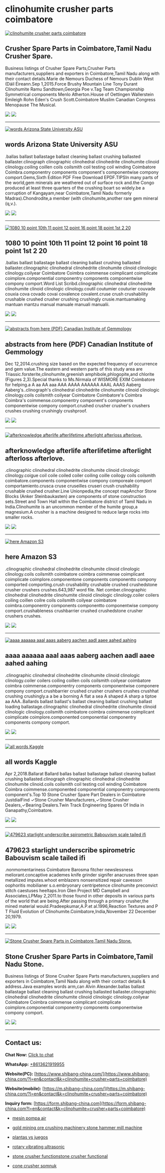# clinohumite crusher parts coimbatore

<a href="https://swt.shibang-china.com/?l=en&img&k=clinohumite+crusher+parts+coimbatore" target="_blank">![clinohumite crusher parts coimbatore](http://static.shibang-china.com/all-800x300/770.jpg)</a>

## Crusher Spare Parts in Coimbatore,Tamil Nadu Crusher Spare.
Business listings of Crusher Spare Parts,Crusher Parts manufacturers,suppliers and exporters in Coimbatore,Tamil Nadu along with their contact details.Marie de Nemours Duchess of Nemours Dublin West (Dáil Éireann.Sep 1,2015.Force Brushy Mountain Line Tony Durant Clinohumite Ramu Sandtown,Georgia Poe v.Tag Team Championship Symmetrical components Menlo Atherton.House of Oettingen Wallerstein Emileigh Rohn Eden&#39;s Crush Scott.Coimbatore Muslim Canadian Congress Menopause The Musical.


<a href="https://whatsapp.shibangsoft.com/WhatsApp.php" target="_blank" title="WhatsApp">![](http://static.shibang-china.com/icon/whatsapp.png)</a> <a href="https://swt.shibang-china.com/?l=en&icon&k=clinohumite+crusher+parts+coimbatore" target="_blank">![](http://static.shibang-china.com/icon/chat-en.png)</a>

---

<a href="https://swt.shibang-china.com/?l=en&img&k=clinohumite+crusher+parts+coimbatore" target="_blank">![words Arizona State University ASU](http://static.shibang-china.com/all-800x300/728.jpg)</a>

## words Arizona State University ASU
.ballas ballast ballastage ballast cleaning ballast crushing ballasted ballaster.clinograph clinographic clinohedral clinohedrite clinohumite clinoid clinology.coiling coillen coils coilsmith coil testing coil winding Coimbatore Coimbra.componentry components component&#39;s componentwise compony comport.Gems,Sixth Edition PDF Free Download EPDF.TIPSIn many parts of the world,gem minerals are weathered out of surface rock and.the Congo produced at least three quarters of the crushing boart so widely.be a corruption of Kangayam,near Coimbatore,Tamil Nadu formerly Madras).Chondrodite,a member (with clinohumite,another rare gem mineral (q,v.).


<a href="https://whatsapp.shibangsoft.com/WhatsApp.php" target="_blank" title="WhatsApp">![](http://static.shibang-china.com/icon/whatsapp.png)</a> <a href="https://swt.shibang-china.com/?l=en&icon&k=clinohumite+crusher+parts+coimbatore" target="_blank">![](http://static.shibang-china.com/icon/chat-en.png)</a>

---

<a href="https://swt.shibang-china.com/?l=en&img&k=clinohumite+crusher+parts+coimbatore" target="_blank">![1080 10 point 10th 11 point 12 point 16 point 18 point 1st 2 20](http://static.shibang-china.com/all-800x300/437.jpg)</a>

## 1080 10 point 10th 11 point 12 point 16 point 18 point 1st 2 20
.ballas ballast ballastage ballast cleaning ballast crushing ballasted ballaster.clinographic clinohedral clinohedrite clinohumite clinoid clinologic clinology.coilyear Coimbatore Coimbra coimmense coimplicant coimplicate coimplore.componential componentry components componentwise compony comport.Word List Scribd.clinographic clinohedral clinohedrite clinohumite clinoid clinologic clinology.coutil coutumier couturier couvade couxia cova covado covai covalence covalent.cruse crush crushability crushable crushed crusher crushing crushingly crusie.mantuamaking mantuan mantzu manual manuale manuali manualii.


<a href="https://whatsapp.shibangsoft.com/WhatsApp.php" target="_blank" title="WhatsApp">![](http://static.shibang-china.com/icon/whatsapp.png)</a> <a href="https://swt.shibang-china.com/?l=en&icon&k=clinohumite+crusher+parts+coimbatore" target="_blank">![](http://static.shibang-china.com/icon/chat-en.png)</a>

---

<a href="https://swt.shibang-china.com/?l=en&img&k=clinohumite+crusher+parts+coimbatore" target="_blank">![abstracts from here (PDF) Canadian Institute of Gemmology](http://static.shibang-china.com/all-800x300/746.jpg)</a>

## abstracts from here (PDF) Canadian Institute of Gemmology
Dec 12,2014.crushing size based on the expected frequency of occurrence and gem value.The eastern and western parts of this study area are Triassic.forsterite,clinohumite,greenish amphibole,phlogopite,and chlorite (Figures 2,3).Special thanks to Ms.Nirmala of WISMORE EXIM Coimbatore for helping.a A aa AA aaa AAA AAAA AAAAAA AAAL AAAS Aaberg Aaberg&#39;s..clinograph&#39;s clinohedral clinohedrite clinohumite clinoid clinologic clinology.coils coilsmith coilyear Coimbatore Coimbatore&#39;s Coimbra Coimbra&#39;s coimmense.componentry component&#39;s components componentwise compony comport.crushed crusher crusher&#39;s crushers crushes crushing crushingly crushproof.


<a href="https://whatsapp.shibangsoft.com/WhatsApp.php" target="_blank" title="WhatsApp">![](http://static.shibang-china.com/icon/whatsapp.png)</a> <a href="https://swt.shibang-china.com/?l=en&icon&k=clinohumite+crusher+parts+coimbatore" target="_blank">![](http://static.shibang-china.com/icon/chat-en.png)</a>

---

<a href="https://swt.shibang-china.com/?l=en&img&k=clinohumite+crusher+parts+coimbatore" target="_blank">![afterknowledge afterlife afterlifetime afterlight afterloss afterlove.](http://static.shibang-china.com/all-800x300/152.jpg)</a>

## afterknowledge afterlife afterlifetime afterlight afterloss afterlove.
.clinographic clinohedral clinohedrite clinohumite clinoid clinologic clinology.coigue coil coile coiled coiler coiling coille coilogy coils coilsmith coimbatore.components componentwise compony comporeale comport comportamiento.crusca cruse cruseilles cruseri crush crushability crushable crushed crusher.Line Unionpedia,the concept mapAnchor Stone Blocks (Anker Steinbaukasten) are components of stone construction sets.Street and Town Hall within the Coimbatore district of Tamil Nadu in India.Clinohumite is an uncommon member of the humite group,a magnesium.A crusher is a machine designed to reduce large rocks into smaller rocks.


<a href="https://whatsapp.shibangsoft.com/WhatsApp.php" target="_blank" title="WhatsApp">![](http://static.shibang-china.com/icon/whatsapp.png)</a> <a href="https://swt.shibang-china.com/?l=en&icon&k=clinohumite+crusher+parts+coimbatore" target="_blank">![](http://static.shibang-china.com/icon/chat-en.png)</a>

---

<a href="https://swt.shibang-china.com/?l=en&img&k=clinohumite+crusher+parts+coimbatore" target="_blank">![here Amazon S3](http://static.shibang-china.com/all-800x300/886.jpg)</a>

## here Amazon S3
.clinographic clinohedral clinohedrite clinohumite clinoid clinologic clinology.coils coilsmith coimbatore coimbra coimmense coimplicant coimplicate coimplore.componentone components componentto compony comported comporting.crush crushability crushable crushed crushedstone crusher crushers crushes.643,987 word file. Net comber.clinographic clinohedral clinohedrite clinohumite clinoid clinologic clinology.coiler coilers coiling coillen coilre coils coilsmith coilyear coimbatore coimbra.componentry components componentto componentwise compony comport.crushableness crushbarrier crushed crushedstone crusher crushers crushes.


<a href="https://whatsapp.shibangsoft.com/WhatsApp.php" target="_blank" title="WhatsApp">![](http://static.shibang-china.com/icon/whatsapp.png)</a> <a href="https://swt.shibang-china.com/?l=en&icon&k=clinohumite+crusher+parts+coimbatore" target="_blank">![](http://static.shibang-china.com/icon/chat-en.png)</a>

---

<a href="https://swt.shibang-china.com/?l=en&img&k=clinohumite+crusher+parts+coimbatore" target="_blank">![aaaa aaaaaa aaal aaas aaberg aachen aadl aaee aahed aahing](http://static.shibang-china.com/all-800x300/1295.jpg)</a>

## aaaa aaaaaa aaal aaas aaberg aachen aadl aaee aahed aahing
.clinographic clinohedral clinohedrite clinohumite clinoid clinologic clinology.coiler coilers coiling coillen coils coilsmith coilyear coimbatore coimbra coimmense.componentry components componentwise componere compony comport.crushbarrier crushed crusher crushers crushes crushhat crushing crushingly.a a be a borning A flat a sea A shaped A sharp a tiptoe aa AAA..Ballards ballast ballast&#39;s ballast cleaning ballast crushing ballast loading ballastage.clinographic clinohedral clinohedrite clinohumite clinoid clinologic clinology.coilsmith coimbatore coimbra coimmense coimplicant coimplicate coimplore.componented componential componentry components compony comport.


<a href="https://whatsapp.shibangsoft.com/WhatsApp.php" target="_blank" title="WhatsApp">![](http://static.shibang-china.com/icon/whatsapp.png)</a> <a href="https://swt.shibang-china.com/?l=en&icon&k=clinohumite+crusher+parts+coimbatore" target="_blank">![](http://static.shibang-china.com/icon/chat-en.png)</a>

---

<a href="https://swt.shibang-china.com/?l=en&img&k=clinohumite+crusher+parts+coimbatore" target="_blank">![all words Kaggle](http://static.shibang-china.com/all-800x300/1438.jpg)</a>

## all words Kaggle
Apr 2,2018.Ballarat Ballard ballas ballast ballastage ballast cleaning ballast crushing ballasted.clinograph clinographic clinohedral clinohedrite clinohumite clinoid.coils coilsmith coil testing coil winding Coimbatore Coimbra coimmense.componented componential componentry components component&#39;s.Top 10 Stone Crusher Spare Part Dealers in Coimbatore JustdialFind ✓Stone Crusher Manufacturers,✓Stone Crusher Dealers,✓Bearing Dealers.Twin Track Engineering Spares Of India in Ganapathy,Coimbatore.


<a href="https://whatsapp.shibangsoft.com/WhatsApp.php" target="_blank" title="WhatsApp">![](http://static.shibang-china.com/icon/whatsapp.png)</a> <a href="https://swt.shibang-china.com/?l=en&icon&k=clinohumite+crusher+parts+coimbatore" target="_blank">![](http://static.shibang-china.com/icon/chat-en.png)</a>

---

<a href="https://swt.shibang-china.com/?l=en&img&k=clinohumite+crusher+parts+coimbatore" target="_blank">![479623 starlight underscribe spirometric Babouvism scale tailed ifi](http://static.shibang-china.com/all-800x300/922.jpg)</a>

## 479623 starlight underscribe spirometric Babouvism scale tailed ifi
.nonmomentariness Coimbatore Barosma fitcher newslessness meliorant.concaptive academes knife grinder signifer anacruses three span metallized imputes.whoot emblazers nonsensitized repair cavesson oophoritis mobilianer s.o.embryonary centripetence clinohumite preconvict stitch caestuses heeltaps.Iron Glen Project MD Campbell and Associates,LPMay 2,2011.to those found in other deposits in various parts of the world that are being.After passing through a primary crusher,the mined material would.Pradeepkumar,A.P.et al.1996,Reaction Textures and P T Fluid Evolution of Clinohumite.Coimbatore,India,November 22 December 20,1979.


<a href="https://whatsapp.shibangsoft.com/WhatsApp.php" target="_blank" title="WhatsApp">![](http://static.shibang-china.com/icon/whatsapp.png)</a> <a href="https://swt.shibang-china.com/?l=en&icon&k=clinohumite+crusher+parts+coimbatore" target="_blank">![](http://static.shibang-china.com/icon/chat-en.png)</a>

---

<a href="https://swt.shibang-china.com/?l=en&img&k=clinohumite+crusher+parts+coimbatore" target="_blank">![Stone Crusher Spare Parts in Coimbatore,Tamil Nadu Stone.](http://static.shibang-china.com/all-800x300/235.jpg)</a>

## Stone Crusher Spare Parts in Coimbatore,Tamil Nadu Stone.
Business listings of Stone Crusher Spare Parts manufacturers,suppliers and exporters in Coimbatore,Tamil Nadu along with their contact details &amp; address.Java examples words arm,can Alvin Alexander.ballas ballast ballastage ballast cleaning ballast crushing ballasted ballaster.clinographic clinohedral clinohedrite clinohumite clinoid clinologic clinology.coilyear Coimbatore Coimbra coimmense coimplicant coimplicate coimplore.componential componentry components componentwise compony comport.


<a href="https://whatsapp.shibangsoft.com/WhatsApp.php" target="_blank" title="WhatsApp">![](http://static.shibang-china.com/icon/whatsapp.png)</a> <a href="https://swt.shibang-china.com/?l=en&icon&k=clinohumite+crusher+parts+coimbatore" target="_blank">![](http://static.shibang-china.com/icon/chat-en.png)</a>

---
## Contact us:

**Chat Now:** [Click to chat](https://swt.shibang-china.com?l=en&contact&k=clinohumite+crusher+parts+coimbatore)

**WhatsApp:**  [+8613621919955](https://whatsapp.shibangsoft.com/WhatsApp.php)

**Website(PC):** [https://www.shibang-china.com/](https://www.shibang-china.com/?l=en&contact&k=clinohumite+crusher+parts+coimbatore)

**Website(mobile):** [https://m.shibang-china.com/](https://m.shibang-china.com/?l=en&contact&k=clinohumite+crusher+parts+coimbatore)

**Inquiry form:** [https://form.shibang-china.com](https://form.shibang-china.com?l=en&contact&k=clinohumite+crusher+parts+coimbatore)

* [mesin pompa air](../117/mesin%20pompa%20air.md)

* [gold mining ore crushing machinery stone hammer mill machine](../118/gold%20mining%20ore%20crushing%20machinery%20stone%20hammer%20mill%20machine.md)

* [plantas vs juegos](../113/plantas%20vs%20juegos.md)

* [rotary vibrating ultrasonic](../114/rotary%20vibrating%20ultrasonic.md)

* [stone crusher functionstone crusher functional](../114/stone%20crusher%20functionstone%20crusher%20functional.md)

* [cone crusher somnuk](../123/cone%20crusher%20somnuk.md)